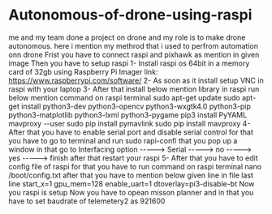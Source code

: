 # Autonomous-of-drone-using-raspi
me and my team done a project on drone and my role is to make drone autonomous. here i mention my methrod that i used to perfrom automation onn drone 
Frist you have to connect raspi and pixhawk as mention in given image 
Then you have to setup raspi 
  1- Install raspi os 64bit in a memory card of 32gb using Raspberry Pi Imager link: https://www.raspberrypi.com/software/
  2- As soon as it install setup VNC in raspi with your laptop
  3- After that install below mention library in raspi
     run below mention command on raspi terminal 
        sudo apt-get update
        sudo apt-get install python3-dev python3-opencv python3-wxgtk4.0 python3-pip python3-matplotlib python3-lxml python3-pygame
        pip3 install PyYAML mavproxy --user
        sudo pip install pymavlink
        sudo pip install mavproxy
  4- After that you have to enable serial port and disable serial control
     for that you have to go to terminal and run sudo rapi-confi 
     that you pop up a window in that go to
     Interfacing option ----->  Serial ----->  no ----->  yes ----->  finish
     after that restart your raspi 
  5- After that you have to edit config file of raspi
     for that you have to run command on raspi terminal 
      nano /boot/config.txt
     after that you have to mention below given line in file last line
      start_x=1
      gpu_mem=128
      enable_uart=1
      dtoverlay=pi3-disable-bt
   Now you raspi is setup
Now you have to opean misson planner and in that you have to set baudrate of telemetery2 as 921600
      
      
      
      
        
        
